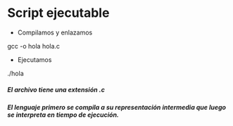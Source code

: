 # Script ejecutable

+ Compilamos y enlazamos

gcc  -o  hola hola.c

+ Ejecutamos

./hola

##### El archivo tiene una extensión _.c_
##### El lenguaje primero se compila a su representación intermedia que luego se interpreta en tiempo de ejecución.
